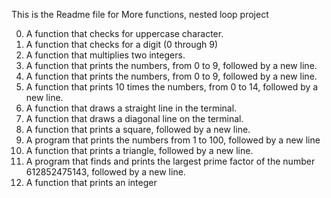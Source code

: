 This is the Readme file for More functions, nested loop project

0. A function that checks for uppercase character.
1. A function that checks for a digit (0 through 9)
2. A function that multiplies two integers.
3. A function that prints the numbers, from 0 to 9, followed by a new line.
4. A function that prints the numbers, from 0 to 9, followed by a new line.
5. A function that prints 10 times the numbers, from 0 to 14, followed by a new line.
6. A function that draws a straight line in the terminal.
7. A function that draws a diagonal line on the terminal.
8. A function that prints a square, followed by a new line.
9. A program that prints the numbers from 1 to 100, followed by a new line
10. A function that prints a triangle, followed by a new line.
11. A program that finds and prints the largest prime factor of the number 612852475143, followed by a new line.
12. A function that prints an integer


